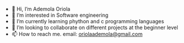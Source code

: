 - 👋 Hi, I’m Ademola Oriola
- 👀 I’m interested in Software engineering 
- 🌱 I’m currently learning phython and c programming languages 
- 💞️ I’m looking to collaborate on different projects at the beginner level
- 📫 How to reach me. email: oriolaademola@gmail.com

<!---
Tuade1/Tuade1 is a ✨ special ✨ repository because its `README.md` (this file) appears on your GitHub profile.
You can click the Preview link to take a look at your changes.
--->
